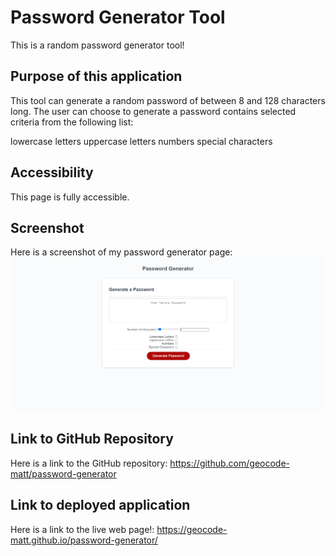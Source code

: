 # Password Generator Tool

This is a random password generator tool!


## Purpose of this application

This tool can generate a random password of between 8 and 128 characters long. The user can choose to generate a password contains selected criteria from the following list:

lowercase letters
uppercase letters
numbers
special characters


## Accessibility

This page is fully accessible.


## Screenshot

Here is a screenshot of my password generator page:
<img src="./assets/images/screenshot.png">


## Link to GitHub Repository

Here is a link to the GitHub repository:
https://github.com/geocode-matt/password-generator


## Link to deployed application

Here is a link to the live web page!:
https://geocode-matt.github.io/password-generator/